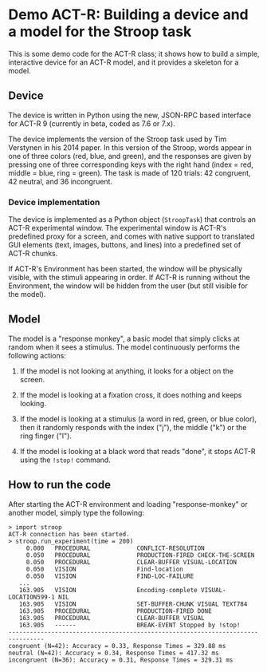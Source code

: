 # Demo ACT-R: Building a device and a model for the Stroop task

This is some demo code for the ACT-R class; it shows how to build a
simple, interactive device for an ACT-R model, and it provides
a skeleton for a model.

## Device

The device is written in Python using the new, JSON-RPC based
interface for ACT-R 9 (currently in beta, coded as 7.6 or 7.x).

The device implements the version of the Stroop task used by Tim
Verstynen in his 2014 paper. In this version of the Stroop, words
appear in one of three colors (red, blue, and green), and the
responses are given by pressing one of three corresponding keys with
the right hand (index = red, middle = blue, ring = green). The task is
made of 120 trials: 42 congruent, 42 neutral, and 36 incongruent.

### Device implementation

The device is implemented as a Python object (`StroopTask`) that
controls an ACT-R experimental window. The experimental window is
ACT-R's predefined proxy for a screen, and comes with native support
to translated GUI elements (text, images, buttons, and lines) into a
predefined set of ACT-R chunks.

If ACT-R's Environment has been started, the window will be physically
visible, with the stimuli appearing in order. If ACT-R is running
without the Environment, the window will be hidden from the user (but
still visible for the model).


## Model

The model is a "response monkey", a basic model that simply clicks
at random when it sees a stimulus. The model continuously performs 
the following actions:

1. If the model is not looking at anything, it looks for a object 
   on the screen.
   
2. If the model is looking at a fixation cross, it does nothing and
   keeps looking.
   
3. If the model is looking at a stimulus (a word in red, green, or
   blue color), then it randomly responds with the index ("j"), the
   middle ("k") or the ring finger ("l").
   
4. If the model is looking at a black word that reads "done", it 
   stops ACT-R using the `!stop!` command.

## How to run the code

After starting the ACT-R environment and loading "response-monkey" or another model, 
simply type the following:

```
> import stroop
ACT-R connection has been started.
> stroop.run_experiment(time = 200)
     0.000   PROCEDURAL             CONFLICT-RESOLUTION
     0.050   PROCEDURAL             PRODUCTION-FIRED CHECK-THE-SCREEN
     0.050   PROCEDURAL             CLEAR-BUFFER VISUAL-LOCATION
     0.050   VISION                 Find-location
     0.050   VISION                 FIND-LOC-FAILURE
   ...	 
   163.905   VISION                 Encoding-complete VISUAL-LOCATION599-1 NIL
   163.905   VISION                 SET-BUFFER-CHUNK VISUAL TEXT784
   163.905   PROCEDURAL             PRODUCTION-FIRED DONE
   163.905   PROCEDURAL             CLEAR-BUFFER VISUAL
   163.905   ------                 BREAK-EVENT Stopped by !stop!
--------------------------------------------------------------------------------
congruent (N=42): Accuracy = 0.33, Response Times = 329.88 ms
neutral (N=42): Accuracy = 0.34, Response Times = 417.32 ms
incongruent (N=36): Accuracy = 0.31, Response Times = 329.31 ms
```

